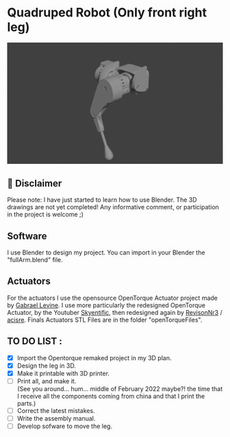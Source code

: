 # Quadruped Robot (Only front right leg)
![Full Leg](./images/leg.png)

## 🚨 Disclaimer
Please note: I have just started to learn how to use Blender. The 3D drawings are not yet completed! Any informative comment, or participation in the project is welcome ;)

## Software
I use Blender to design my project. You can import in your Blender the "fullArm.blend" file.

## Actuators
For the actuators I use the opensource OpenTorque Actuator project made by [Gabrael Levine](https://hackaday.io/project/159404-opentorque-actuator).
I use more particularly the redesigned OpenTorque Actuator, by the Youtuber [Skyentific](https://www.youtube.com/c/Skyentific), then redesigned again by [RevisonNr3](https://www.thingiverse.com/thing:5155183) / [acisre](https://discourse.odriverobotics.com/t/opentorque-project-new-design/8280).
Finals Actuators STL Files are in the folder "openTorqueFiles".

## TO DO LIST :
- [x] Import the Opentorque remaked project in my 3D plan.
- [x] Design the leg in 3D.
- [x] Make it printable with 3D printer.
- [ ] Print all, and make it.   
  (See you around... hum... middle of February 2022 maybe?! the time that I receive all the components coming from china and that I print the parts.)
- [ ] Correct the latest mistakes.
- [ ] Write the assembly manual.
- [ ] Develop sofware to move the leg.
